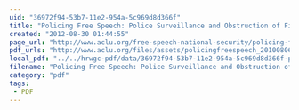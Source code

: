 ```yaml
---
uid: "36972f94-53b7-11e2-954a-5c969d8d366f"
title: "Policing Free Speech: Police Surveillance and Obstruction of First AmendmentProtected Activity | American Civil Liberties Union"
created: "2012-08-30 01:44:55"
page_url: "http://www.aclu.org/free-speech-national-security/policing-free-speech-police-surveillance-and-obstruction-first-amendme"
pdf_urls: "http://www.aclu.org/files/assets/policingfreespeech_20100806.pdf"
local_pdf: "../../hrwgc-pdf/data/36972f94-53b7-11e2-954a-5c969d8d366f-policing-free-speech-police-surveillance-and-obstruction-of-first-amendmentprotected-activity-american-civil-liberties-union.pdf"
filename: "Policing Free Speech: Police Surveillance and Obstruction of First AmendmentProtected Activity | American Civil Liberties Union.html"
category: "pdf"
tags: 
 - PDF
---
```

